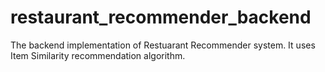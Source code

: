 restaurant_recommender_backend
==============================

The backend implementation of Restuarant Recommender system.
It uses Item Similarity recommendation algorithm. 
